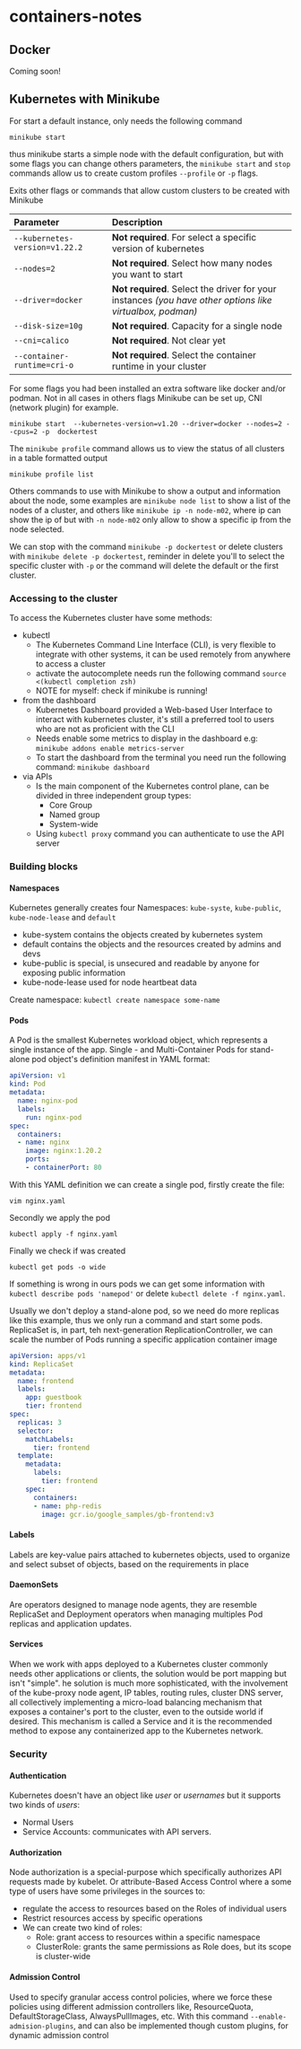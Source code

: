 # containers-notes

## Docker

Coming soon!

## Kubernetes with  Minikube
For start a default instance, only needs the following command
```minikube
minikube start
```
thus minikube starts a simple node with the default configuration, but with some flags you can change others parameters, the `minikube start` and `stop` commands allow us to create custom profiles
`--profile` or `-p` flags.

Exits other flags or commands that allow custom clusters to be created with Minikube

| Parameter                      | Description                                                                                               |
|:-------------------------------|:----------------------------------------------------------------------------------------------------------|
| `--kubernetes-version=v1.22.2` | **Not required**. For select a specific version of kubernetes                                             |
| `--nodes=2`                    | **Not required**. Select how many nodes you want to start                                                 |
| `--driver=docker`              | **Not required**. Select the driver for your instances _(you have other options like virtualbox, podman)_ |
| `--disk-size=10g`              | **Not required**. Capacity for a single node                                                              |
| `--cni=calico`                 | **Not required**. Not clear yet                                                                           |
| `--container-runtime=cri-o`    | **Not required**. Select the container runtime in your cluster                                            |

For some flags you had been installed an extra software like docker and/or podman. Not in all cases in others flags Minikube can be set up, CNI (network plugin) for example. 
```
minikube start  --kubernetes-version=v1.20 --driver=docker --nodes=2 --cpus=2 -p  dockertest
```

The `minikube profile` command allows us to view the status of all clusters in a table formatted output
```minikube
minikube profile list
```

Others commands to use with Minikube to show a output and information about the node, some examples are `minikube node list` to show a list of the nodes of a cluster, and others like `minikube ip -n node-m02`, where ip can show the ip of but with `-n node-m02` only allow to show a specific ip from the node selected.

We can stop with the command `minikube -p dockertest` or delete clusters with `minikube delete -p dockertest`, reminder in delete you'll to select the specific cluster with `-p` or the command will delete the default or the first cluster.

### Accessing to the cluster
To access the Kubernetes cluster have some methods:

- kubectl
  - The Kubernetes Command Line Interface (CLI), is very flexible to integrate with other systems, it can be used remotely from anywhere to access a cluster
  - activate the autocomplete needs run the following command ```source <(kubectl completion zsh)```
  - NOTE for myself: check if minikube is running!
- from the dashboard
  - Kubernetes Dashboard provided a Web-based User Interface to interact with kubernetes cluster, it's still a preferred tool to users who are not as proficient with the CLI
  - Needs enable some metrics to display in the dashboard e.g: `minikube addons enable metrics-server`
  - To start the dashboard from the terminal you need run the following command: `minikube dashboard`
- via APIs
  - Is the main component of the Kubernetes control plane, can be divided in three independent group types:
    - Core Group
    - Named group
    - System-wide
  - Using `kubectl proxy` command you can authenticate to use the API server

### Building blocks

#### Namespaces
Kubernetes generally creates four Namespaces: `kube-syste`, `kube-public`, `kube-node-lease` and `default`
- kube-system contains the objects created by kubernetes system
- default contains the objects and the resources created by admins and devs
- kube-public is special, is unsecured and readable by anyone for exposing public information
- kube-node-lease used for node heartbeat data

Create namespace: `kubectl create namespace some-name`

#### Pods
A Pod is the smallest Kubernetes workload object, which represents a single instance of the app.
Single - and Multi-Container Pods for stand-alone pod object's definition manifest in YAML format:
```yaml
apiVersion: v1
kind: Pod
metadata:
  name: nginx-pod
  labels:
    run: nginx-pod
spec:
  containers:
  - name: nginx
    image: nginx:1.20.2
    ports:
    - containerPort: 80
```

With this YAML definition we can create a single pod, firstly create the file:
```
vim nginx.yaml
```
Secondly we apply the pod
```
kubectl apply -f nginx.yaml
```
Finally we check if was created
```
kubectl get pods -o wide
```
If something is wrong in ours pods we can get some information with `kubectl describe pods 'namepod'` or delete `kubectl delete -f nginx.yaml`.

Usually we don't deploy a stand-alone pod, so we need do more replicas like this example, thus we only run a command and start some pods.
ReplicaSet is, in part, teh next-generation ReplicationController, we can scale the number of Pods running a specific application container image

```yaml
apiVersion: apps/v1
kind: ReplicaSet
metadata:
  name: frontend
  labels:
    app: guestbook
    tier: frontend
spec:
  replicas: 3
  selector:
    matchLabels:
      tier: frontend
  template:
    metadata:
      labels:
        tier: frontend
    spec:
      containers:
      - name: php-redis
        image: gcr.io/google_samples/gb-frontend:v3
```

#### Labels
Labels are key-value pairs attached to kubernetes objects, used to organize and select subset of objects, based on the requirements in place

#### DaemonSets
Are operators designed to manage node agents, they are resemble ReplicaSet and Deployment operators when managing multiples Pod replicas and application updates.

#### Services
When we work with apps deployed to a Kubernetes cluster commonly needs other applications or clients, the solution would be port mapping but isn't "simple".
he solution is much more sophisticated, with the involvement of the kube-proxy node agent, IP tables, routing rules, cluster DNS server, all collectively implementing a micro-load balancing mechanism that exposes a container's port to the cluster, even to the outside world if desired. This mechanism is called a Service and it is the recommended method to expose any containerized app to the Kubernetes network.

### Security
#### Authentication
Kubernetes doesn't have an object like _user_ or _usernames_ but it supports two kinds of _users_:
- Normal Users
- Service Accounts: communicates with API servers.

#### Authorization
Node authorization is a special-purpose which specifically authorizes API requests made by kubelet.
Or attribute-Based Access Control where a some type of users have some privileges in the sources to:
- regulate the access to resources based on the Roles of individual users
- Restrict resources access by specific operations
- We can create two kind of roles:
  - Role: grant access to resources within a specific namespace
  - ClusterRole: grants the same permissions as Role does, but its scope is cluster-wide

#### Admission Control
Used to specify granular access control policies, where we force these policies using different admission controllers like, ResourceQuota, DefaultStorageClass, AlwaysPullImages, etc.
With this command `--enable-admision-plugins`, and can also be implemented though custom plugins, for dynamic admission control 